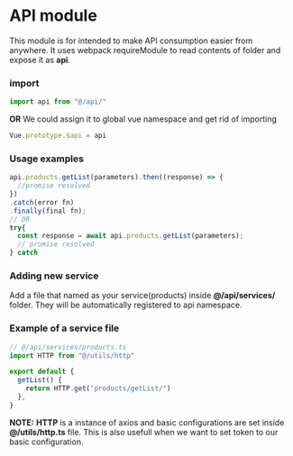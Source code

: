 # API module

This module is for intended to make API consumption easier from anywhere. It uses webpack requireModule to read contents of folder and expose it as **api**.

### **import**

```js
import api from "@/api/"
```

**OR** We could assign it to global vue namespace and get rid of importing

```js
Vue.prototype.$api = api
```

### **Usage examples**

```js
api.products.getList(parameters).then((response) => {
  //promise resolved
})
.catch(error fn)
.finally(final fn);
// OR
try{
  const response = await api.products.getList(parameters);
  // promise resolved
} catch
```

### **Adding new service**

Add a file that named as your service(products) inside **@/api/services/** folder.
They will be automatically registered to api namespace.

### **Example of a service file**

```js
// @/api/services/products.ts
import HTTP from "@/utils/http"

export default {
  getList() {
    return HTTP.get("products/getList/")
  },
}
```

**NOTE:** **HTTP** is a instance of axios and basic configurations are set inside **@/utils/http.ts** file. This is also usefull when we want to set token to our basic configuration.
